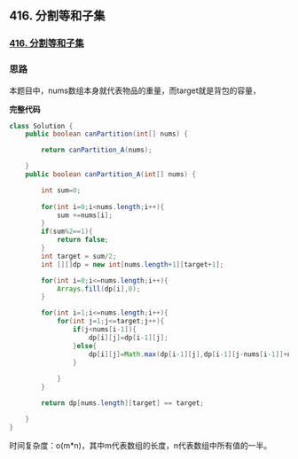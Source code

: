 ## 416. 分割等和子集

### [416. 分割等和子集](https://leetcode-cn.com/problems/partition-equal-subset-sum/)

### 思路

本题目中，nums数组本身就代表物品的重量，而target就是背包的容量，

**完整代码**

~~~ java
class Solution {
    public boolean canPartition(int[] nums) {

        return canPartition_A(nums);

    }
    public boolean canPartition_A(int[] nums) {

        int sum=0;
        
        for(int i=0;i<nums.length;i++){
            sum +=nums[i];
        }
        if(sum%2==1){
            return false;
        }
        int target = sum/2;
        int [][]dp = new int[nums.length+1][target+1];

        for(int i=0;i<=nums.length;i++){
            Arrays.fill(dp[i],0);
        }

        for(int i=1;i<=nums.length;i++){
            for(int j=1;j<=target;j++){
                if(j<nums[i-1]){
                    dp[i][j]=dp[i-1][j];
                }else{
                    dp[i][j]=Math.max(dp[i-1][j],dp[i-1][j-nums[i-1]]+nums[i-1]);
                }
                
            }
        }

        return dp[nums.length][target] == target;

    }
}
~~~

时间复杂度：o(m*n)，其中m代表数组的长度，n代表数组中所有值的一半。